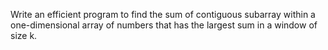 Write an efficient program to find the sum of contiguous subarray within a one-dimensional array of numbers that has the largest sum in a window of size k. 
